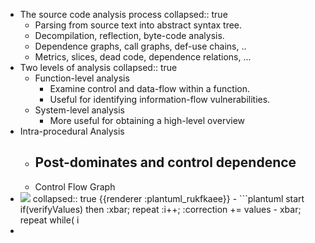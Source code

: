- The source code analysis process
  collapsed:: true
	- Parsing from source text into abstract syntax tree.
	- Decompilation, reflection, byte-code analysis.
	- Dependence graphs, call graphs, def-use chains, ..
	- Metrics, slices, dead code, dependence relations, ...
- Two levels of analysis
  collapsed:: true
	- Function-level analysis
		- Examine control and data-flow within a function.
		- Useful for identifying information-flow vulnerabilities.
	- System-level analysis
		- More useful for obtaining a high-level overview
- Intra-procedural Analysis
	- Post-dominates and control dependence
		-
	- Control Flow Graph
- <img src="https://www.plantuml.com/plantuml/png/JSon3e9048JXVfzYIyZ5s1_w2ZGczWSEiCbvaBq5bQSNATHcYZzVXZbRK2FfYWKgtUiQuenSiWr8v9zDq8eK4uAH5-SgykseYjPaJEpElEoU3_nF-J58HC5oQj3BvZWYzJQKv1KsQzgrAtvNnoptAMAzo8go8iGC_k8wr5jAD-a-Isy0" />
  collapsed:: true
  {{renderer :plantuml_rukfkaee}}
	- ```plantuml 
	  start
	  if(verifyValues) then
	  :xbar;
	  repeat
	  :i++;
	  :correction += values - xbar;
	  repeat while( i<begin + length)
	  :return xbar+(correction/simplezSize);
	  else 
	  :return NaN;
	  endif
	  end
	  ```
-